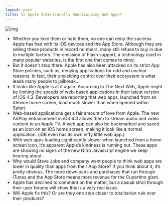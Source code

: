 ```yaml
---
layout: post
title: Is Apple Intentionally Handicapping Web Apps?
---
```

![img](http://media.idownloadblog.com/wp-content/uploads/2010/06/iPhone-4-from-Apple-006.jpg)
* Whether you love them or hate them, no one can deny the success Apple has had with its iOS devices and the App Store. Although they are selling these products in record numbers, many still refuse to buy in due to multiple factors. The omission of Flash support, a technology used in many popular websites, is the first one that comes to mind.
* But it doesn’t stop there. Apple has also been attacked on its strict App Store policies, such as, denying applications for odd and unclear reasons. In fact, their unyielding control over their ecosystem is what leads many people to jailbreak…
* It looks like Apple is at it again. According to The Next Web, Apple might be limiting the speeds of web-based applications in their latest version of iOS 4.3. Developers are reporting that web apps, launched from an iDevice home screen, load much slower than when opened within Safari.
* Web-based applications get a fair amount of love from Apple. The new AirPlay enhancement in iOS 4.3 allows them to stream audio and video content to an Apple TV. A web app can also be bookmarked and saved as an icon on an iOS home screen, making it look like a normal application. (iDB even has its own nifty little web app.)
* With web apps loading significantly slower when launched from a home screen icon, it’s apparent Apple’s kindness is running out. These apps are showing no signs of the new Nitro Javascript engine we keep hearing about.
* Why would Steve Jobs and company want people to think web apps are lower in quality than apps from their App Store? If you think about it, it’s pretty obvious. The more downloads and purchases that run through iTunes and the App Store means more revenue for the Cupertino giant.
* Apple has declined to comment on the matter, but a casual stroll through their user forums will show this is a very real issue.
* Will Apple fix this? Or are they one step closer to totalitarian rule over their products?

